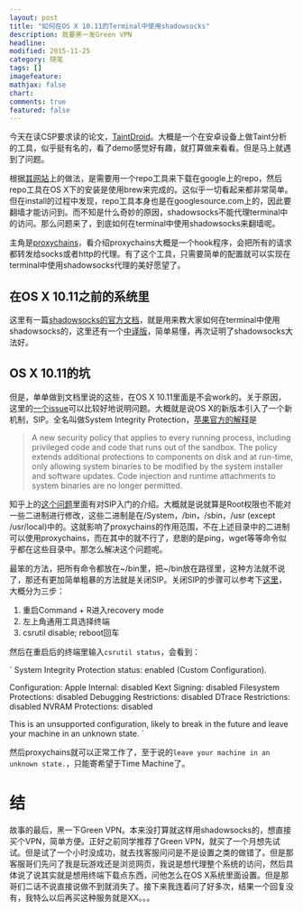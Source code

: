 ```yaml
---
layout: post
title: "如何在OS X 10.11的Terminal中使用shadowsocks"
description: 我要黑一发Green VPN
headline:
modified: 2015-11-25
category: 随笔
tags: []
imagefeature:
mathjax: false
chart:
comments: true
featured: false
---
```


今天在读CSP要求读的论文，[TaintDroid](http://appanalysis.org/tdroid10.pdf)。大概是一个在安卓设备上做Taint分析的工具，似乎挺有名的，看了demo感觉好有趣，就打算做来看看。但是马上就遇到了问题。

根据[其网站](http://appanalysis.org/download_4.1.html)上的做法，是需要用一个repo工具来下载在google上的repo，然后repo工具在OS X下的安装是使用brew来完成的。这似乎一切看起来都非常简单。但在install的过程中发现，repo工具本身也是在googlesource.com上的，因此要翻墙才能访问到。而不知是什么奇妙的原因，shadowsocks不能代理terminal中的访问。那么问题来了，到底如何在terminal中使用shadowsocks来翻墙呢。

主角是[proxychains](https://github.com/rofl0r/proxychains-ng)，看介绍proxychains大概是一个hook程序，会把所有的请求都转发给socks或者http的代理。有了这个工具，只需要简单的配置就可以实现在terminal中使用shadowsocks代理的美好愿望了。

## 在OS X 10.11之前的系统里

这里有一篇[shadowsocks的官方文档](https://github.com/shadowsocks/shadowsocks/wiki/Using-Shadowsocks-with-Command-Line-Tools)，就是用来教大家如何在terminal中使用shadowsocks的，这里还有一个[中译版](http://segmentfault.com/a/1190000002589135)，简单易懂，再次证明了shadowsocks大法好。

## OS X 10.11的坑

但是，单单做到文档里说的这些，在OS X 10.11里面是不会work的。关于原因，这里的[一个issue](https://github.com/rofl0r/proxychains-ng/issues/78)可以比较好地说明问题。大概就是说OS X的新版本引入了一个新机制，SIP。全名叫做System Integrity Protection，[苹果官方的解释](https://developer.apple.com/library/prerelease/mac/releasenotes/MacOSX/WhatsNewInOSX/Articles/MacOSX10_11.html)是

>A new security policy that applies to every running process, including privileged code and code that runs out of the sandbox. The policy extends additional protections to components on disk and at run-time, only allowing system binaries to be modified by the system installer and software updates. Code injection and runtime attachments to system binaries are no longer permitted.

知乎上的[这个问题](http://www.zhihu.com/question/31116473)里面有对SIP入门的介绍。大概就是说就算是Root权限也不能对一些二进制进行修改，这些二进制是在/System，/bin，/sbin，/usr (except /usr/local)中的。这就影响了proxychains的作用范围，不在上述目录中的二进制可以使用proxychains，而在其中的就不行了，悲剧的是ping，wget等等命令似乎都在这些目录中。那怎么解决这个问题呢。

最笨的方法，把所有命令都放在~/bin里，把~/bin放在路径里，这种方法就不说了，那还有更加简单粗暴的方法就是关闭SIP。关闭SIP的步骤可以参考下[这里](http://osxdaily.com/2015/10/05/disable-rootless-system-integrity-protection-mac-os-x/)，大概分为三步：

1. 重启Command + R进入recovery mode
2. 左上角通用工具选择终端
3. csrutil disable; reboot回车

然后在重启后的终端里输入`csrutil status`，会看到：

`
System Integrity Protection status: enabled (Custom Configuration).

Configuration:
	Apple Internal: disabled
	Kext Signing: disabled
	Filesystem Protections: disabled
	Debugging Restrictions: disabled
	DTrace Restrictions: disabled
	NVRAM Protections: disabled

This is an unsupported configuration, likely to break in the future and leave your machine in an unknown state.
`

然后proxychains就可以正常工作了，至于说的`leave your machine in an unknown state.`，只能寄希望于Time Machine了。

# 结

故事的最后，黑一下Green VPN。本来没打算就这样用shadowsocks的，想直接买个VPN，简单方便。正好之前同学推荐了Green VPN，就买了一个月想先试试。但是试了一个小时没成功，就去找客服问问是不是设置之类的做错了。但是那客服哥们先问了我是玩游戏还是浏览网页，我说是想代理整个系统的访问，然后具体说了说其实就是想用终端下载点东西，问他怎么在OS X系统里面设置。但是那哥们二话不说直接说做不到就消失了。接下来我连着问了好多次，结果一个回复没有，我特么以后再买这种服务就是XX。。。